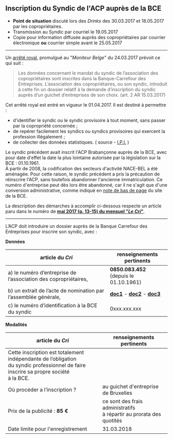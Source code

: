 ## Inscription du Syndic de l'ACP auprès de la BCE

* **Point de situation** discuté lors des *Drinks* des 30.03.2017 et 18.05.2017 par les copropriétaires.  
* Transmission au Syndic par courriel le 19.05.2017  
* Copie pour information diffusée auprès des copropriétaires par courrier électronique **ou** courrier simple avant le 25.05.2017

---

Un [arrêté royal](https://brab80webscom.github.io/facebookfeeds/Drink_20170330/AR_20170315.html), promulgué au "*Moniteur Belge*" du 24.03.2017 prévoit ce qui suit :

> Les données concernant le mandat du syndic de l’association des copropriétaires sont inscrites dans la Banque-Carrefour des Entreprises. L’association des copropriétaires, ou son syndic, introduit à cette fin un dossier relatif à la demande d’inscription du syndic auprès d’un guichet d’entreprises de son choix. (art. 2 AR 15.03.2017)

Cet arrêté royal est entré en vigueur le 01.04.2017. Il est destiné à permettre :

* d'identifier le syndic ou le syndic provisoire à tout moment, sans passer par la copropriété concernée ;  
* de repérer facilement les syndics ou syndics provisoires qui exercent la profession illégalement ;  
* de collecter des données statistiques.  ( source - [I.P.I.](http://www.ipi.be/publications/toutes-les-publications/inscription-des-syndics-la-bce-pour-plus-de-transparence) )

Le syndic précédent avait inscrit l'ACP Brabançonne auprès de la BCE, avec pour date d'effet la date la plus lointaine autorisée par la législation sur la BCE : 01.10.1961.  
&Agrave; partir de 2008, la codification des secteurs d'activité NACE-BEL a été aménagée. Pour cette raison, le syndic précédent a pris la précaution de réinscrire l'ACP, sans toutefois abandonner l'ancienne immatriculation. Ce numéro d'entreprise peut dès lors être abandonné, car il ne s'agit que d'une conversion administrative, comme indiqué en [note de bas de page](http://kbopub.economie.fgov.be/kbopub/toonvestigingps.html?vestigingsnummer=2188435311) du site de la BCE.  


La description des démarches à accomplir ci-dessous respecte un article paru dans le numéro de [**mai 2017 (p. 13-15) du mensuel "*Le Cri*"**](https://drive.google.com/open?id=0B_p7giU0NqM8bWJwMTFhYU9Genc).  

---

L’ACP doit introduire un dossier auprès de la Banque Carrefour des Entreprises pour inscrire son syndic, avec :

**Données**

| article du *Cri* | renseignements pertinents |
| --- | --- |
| a) le numéro d’entreprise de l’association des copropriétaires, | **0850.083.452**<br>(depuis le 01.10.1961) |
| b) un extrait de l’acte de nomination par l’assemblée générale, | [**doc1**](https://drive.google.com/open?id=0B_p7giU0NqM8WGZLdDNudkNHZnc) - [**doc2**](https://drive.google.com/open?id=0B_p7giU0NqM8WkJWdmxQUlgzTEE) - [**doc3**](https://drive.google.com/open?id=0B_p7giU0NqM8ODZIbU5KOFo1Qk0) |
| c) le numéro d’identification à la BCE du syndic | 0xxx.xxx.xxx |

**Modalités**

| article du *Cri* | renseignements pertinents |
| --- | --- |
| Cette inscription est totalement indépendante de l’obligation<br>du syndic professionnel de faire inscrire sa propre société<br>à la BCE. | &nbsp; |
| Où procéder a l’inscription ? | au guichet d'entreprise de Bruxelles |
| Prix de la publicité : **85 &euro;** | ce sont des frais administratifs<br>à répartir au prorata des quotités |
| Date limite pour l'enregistrement | 31.03.2018 |


